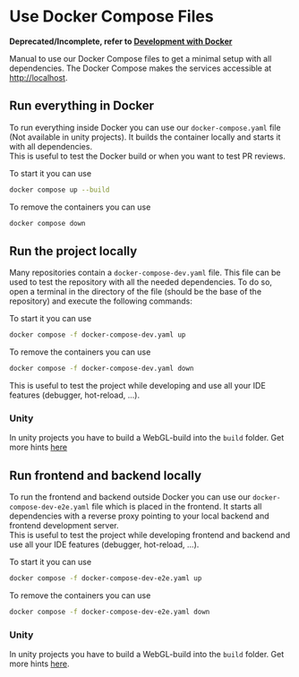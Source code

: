# Use Docker Compose Files

**Deprecated/Incomplete, refer to [Development with Docker](../../../install-manuals/all-services/docker_dev.md)**

Manual to use our Docker Compose files to get a minimal setup with all dependencies.
The Docker Compose makes the services accessible at [http://localhost](http://localhost).

## Run everything in Docker

To run everything inside Docker you can use our `docker-compose.yaml` file (Not available in unity projects). 
It builds the container locally and starts it with all dependencies. \
This is useful to test the Docker build or when you want to test PR reviews.

To start it you can use
```bash
docker compose up --build
```
To remove the containers you can use
```bash
docker compose down
```

## Run the project locally

Many repositories contain a `docker-compose-dev.yaml` file. This file can be used to test the repository 
with all the needed dependencies. To do so, open a terminal in the directory of the file (should be the base 
of the repository) and execute the following commands:

To start it you can use
```bash
docker compose -f docker-compose-dev.yaml up
```
To remove the containers you can use
```bash
docker compose -f docker-compose-dev.yaml down
```

This is useful to test the project while developing and use all your IDE features (debugger, hot-reload, ...).


### Unity

In unity projects you have to build a WebGL-build into the `build` folder. Get more hints [here](docker-compose-unity.md)

## Run frontend and backend locally

To run the frontend and backend outside Docker you can use our `docker-compose-dev-e2e.yaml` file which is placed in the frontend. 
It starts all dependencies with a reverse proxy pointing to your local backend and frontend development server. \
This is useful to test the project while developing frontend and backend and use all your IDE features (debugger, hot-reload, ...).

To start it you can use
```bash
docker compose -f docker-compose-dev-e2e.yaml up
```
To remove the containers you can use
```bash
docker compose -f docker-compose-dev-e2e.yaml down
```

### Unity

In unity projects you have to build a WebGL-build into the `build` folder. Get more hints [here](docker-compose-unity.md).
